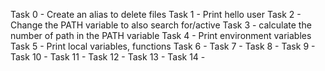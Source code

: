 Task 0 - Create an alias to delete files
Task 1 - Print hello user
Task 2 - Change the PATH variable to also search for/active
Task 3 - calculate the number of path in the PATH variable
Task 4 - Print environment variables
Task 5 - Print local variables, functions
Task 6 -
Task 7 -
Task 8 -
Task 9 -
Task 10 -
Task 11 -
Task 12 -
Task 13 -
Task 14 -
